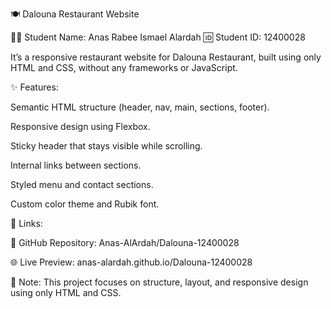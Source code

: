 🍽️ Dalouna Restaurant Website

👨‍🎓 Student Name: Anas Rabee Ismael Alardah
🆔 Student ID: 12400028

It’s a responsive restaurant website for Dalouna Restaurant, built using only HTML and CSS, without any frameworks or JavaScript.

✨ Features:

Semantic HTML structure (header, nav, main, sections, footer).

Responsive design using Flexbox.

Sticky header that stays visible while scrolling.

Internal links between sections.

Styled menu and contact sections.

Custom color theme and Rubik font.

🔗 Links:

📂 GitHub Repository: Anas-AlArdah/Dalouna-12400028

🌐 Live Preview: anas-alardah.github.io/Dalouna-12400028

📝 Note:
This project focuses on structure, layout, and responsive design using only HTML and CSS.